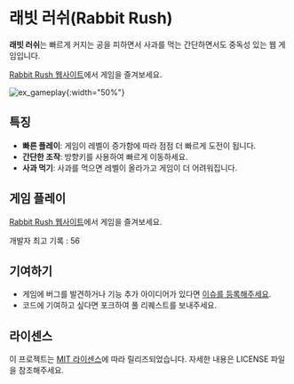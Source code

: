 # 래빗 러쉬(Rabbit Rush)

**래빗 러쉬**는 빠르게 커지는 공을 피하면서 사과를 먹는 간단하면서도 중독성 있는 웹 게임입니다.

[Rabbit Rush 웹사이트](https://rabbitrush.kr)에서 게임을 즐겨보세요.

![ex_gameplay](https://rabbitrush.kr/ex_gameplay.JPG){:width="50%"}


## 특징

- **빠른 플레이**: 게임이 레벨이 증가함에 따라 점점 더 빠르게 도전이 됩니다.
- **간단한 조작**: 방향키를 사용하여 빠르게 이동하세요.
- **사과 먹기**: 사과를 먹으면 레벨이 올라가고 게임이 더 어려워집니다.


## 게임 플레이

[Rabbit Rush 웹사이트](https://rabbitrush.kr)에서 게임을 즐겨보세요.

개발자 최고 기록 : 56


## 기여하기

- 게임에 버그를 발견하거나 기능 추가 아이디어가 있다면 [이슈를 등록해주세요](https://github.com/ideal-man58/Rabbit-Rush/issues).
- 코드에 기여하고 싶다면 포크하여 풀 리퀘스트를 보내주세요.


## 라이센스

이 프로젝트는 [MIT 라이센스](LICENSE)에 따라 릴리즈되었습니다. 자세한 내용은 LICENSE 파일을 참조해주세요.

